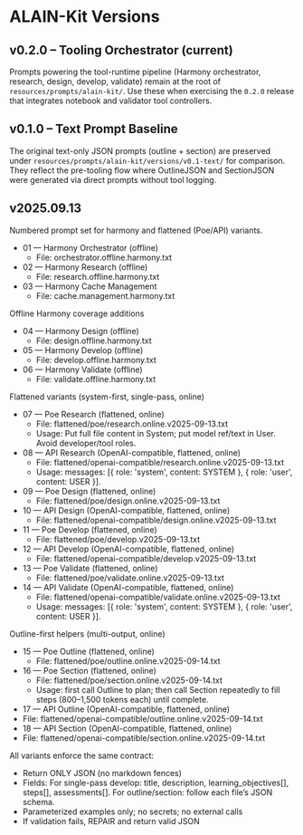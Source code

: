 # ALAIN-Kit Versions

## v0.2.0 – Tooling Orchestrator (current)

Prompts powering the tool-runtime pipeline (Harmony orchestrator, research, design, develop, validate) remain at the root of `resources/prompts/alain-kit/`. Use these when exercising the `0.2.0` release that integrates notebook and validator tool controllers.

## v0.1.0 – Text Prompt Baseline

The original text-only JSON prompts (outline + section) are preserved under `resources/prompts/alain-kit/versions/v0.1-text/` for comparison. They reflect the pre-tooling flow where OutlineJSON and SectionJSON were generated via direct prompts without tool logging.

## v2025.09.13

Numbered prompt set for harmony and flattened (Poe/API) variants.

- 01 — Harmony Orchestrator (offline)
  - File: orchestrator.offline.harmony.txt
- 02 — Harmony Research (offline)
  - File: research.offline.harmony.txt
- 03 — Harmony Cache Management
  - File: cache.management.harmony.txt

Offline Harmony coverage additions
- 04 — Harmony Design (offline)
  - File: design.offline.harmony.txt
- 05 — Harmony Develop (offline)
  - File: develop.offline.harmony.txt
- 06 — Harmony Validate (offline)
  - File: validate.offline.harmony.txt

Flattened variants (system-first, single-pass, online)
- 07 — Poe Research (flattened, online)
  - File: flattened/poe/research.online.v2025-09-13.txt
  - Usage: Put full file content in System; put model ref/text in User. Avoid developer/tool roles.
- 08 — API Research (OpenAI-compatible, flattened, online)
  - File: flattened/openai-compatible/research.online.v2025-09-13.txt
  - Usage: messages: [{ role: 'system', content: SYSTEM }, { role: 'user', content: USER }].
- 09 — Poe Design (flattened, online)
  - File: flattened/poe/design.online.v2025-09-13.txt
- 10 — API Design (OpenAI-compatible, flattened, online)
  - File: flattened/openai-compatible/design.online.v2025-09-13.txt
- 11 — Poe Develop (flattened, online)
  - File: flattened/poe/develop.v2025-09-13.txt
- 12 — API Develop (OpenAI-compatible, flattened, online)
  - File: flattened/openai-compatible/develop.v2025-09-13.txt
- 13 — Poe Validate (flattened, online)
  - File: flattened/poe/validate.online.v2025-09-13.txt
- 14 — API Validate (OpenAI-compatible, flattened, online)
  - File: flattened/openai-compatible/validate.online.v2025-09-13.txt
  - Usage: messages: [{ role: 'system', content: SYSTEM }, { role: 'user', content: USER }].

Outline-first helpers (multi-output, online)
- 15 — Poe Outline (flattened, online)
  - File: flattened/poe/outline.online.v2025-09-14.txt
- 16 — Poe Section (flattened, online)
  - File: flattened/poe/section.online.v2025-09-14.txt
  - Usage: first call Outline to plan; then call Section repeatedly to fill steps (800–1,500 tokens each) until complete.
 - 17 — API Outline (OpenAI-compatible, flattened, online)
  - File: flattened/openai-compatible/outline.online.v2025-09-14.txt
 - 18 — API Section (OpenAI-compatible, flattened, online)
  - File: flattened/openai-compatible/section.online.v2025-09-14.txt

All variants enforce the same contract:
- Return ONLY JSON (no markdown fences)
- Fields: For single-pass develop: title, description, learning_objectives[], steps[], assessments[]. For outline/section: follow each file’s JSON schema.
- Parameterized examples only; no secrets; no external calls
- If validation fails, REPAIR and return valid JSON
